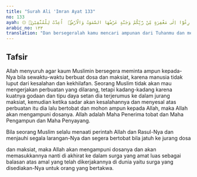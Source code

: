 ```yaml
---
title: "Surah Ali 'Imran Ayat 133"
no: 133
ayah: ۞ وَسَارِعُوْٓا اِلٰى مَغْفِرَةٍ مِّنْ رَّبِّكُمْ وَجَنَّةٍ عَرْضُهَا السَّمٰوٰتُ وَالْاَرْضُۙ  اُعِدَّتْ لِلْمُتَّقِيْنَۙ
arabic_no: ١٣٣
translation: "Dan bersegeralah kamu mencari ampunan dari Tuhanmu dan mendapatkan surga yang luasnya seluas langit dan bumi yang disediakan bagi orang-orang yang bertakwa,"
---
```


## Tafsir

Allah menyuruh agar kaum Muslimin bersegera meminta ampun kepada-Nya bila sewaktu-waktu berbuat dosa dan maksiat, karena manusia tidak luput dari kesalahan dan kekhilafan. Seorang Muslim tidak akan mau mengerjakan perbuatan yang dilarang, tetapi kadang-kadang karena kuatnya godaan dan tipu daya setan dia terjerumus ke dalam jurang maksiat, kemudian ketika sadar akan kesalahannya dan menyesal atas perbuatan itu dia lalu bertobat dan mohon ampun kepada Allah, maka Allah akan mengampuni dosanya. Allah adalah Maha Penerima tobat dan Maha Pengampun dan Maha Penyayang.

Bila seorang Muslim selalu menaati perintah Allah dan Rasul-Nya dan menjauhi segala larangan-Nya dan segera bertobat bila jatuh ke jurang dosa 

dan maksiat, maka Allah akan mengampuni dosanya dan akan memasukkannya nanti di akhirat ke dalam surga yang amat luas sebagai balasan atas amal yang telah dikerjakannya di dunia yaitu surga yang disediakan-Nya untuk orang yang bertakwa.